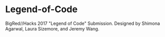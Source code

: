 # Legend-of-Code
BigRed//Hacks 2017 "Legend of Code" Submission.  Designed by Shimona Agarwal, Laura Sizemore, and Jeremy Wang.
